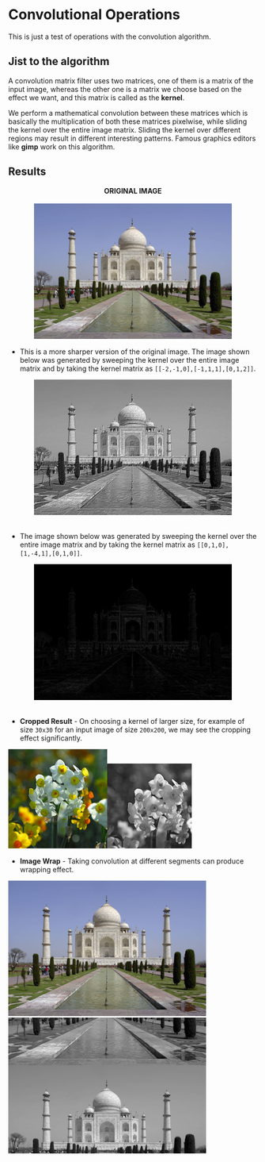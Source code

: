 # Convolutional Operations
This is just a test of operations with the convolution algorithm.

## Jist to the algorithm
A convolution matrix filter uses two matrices, one of them is a matrix of the input image, whereas the other one is a matrix we choose based on the effect we want, and this matrix is called as the **kernel**.<br>

We perform a mathematical convolution between these matrices which is basically the multiplication of both these matrices pixelwise, while sliding the kernel over the entire image matrix. Sliding the kernel over different regions may result in different interesting patterns. Famous graphics editors like **gimp** work on this algorithm.<br>

## Results
<center><b>ORIGINAL IMAGE</b></center><br>
<center><img src="source.jpg" width="400px"></center>

- This is a more sharper version of the original image. The image shown below was generated by sweeping the kernel over the entire image matrix and by taking the kernel matrix as `[[-2,-1,0],[-1,1,1],[0,1,2]]`.<br>

<center><img src="target_1.jpeg" width="400px"></center><br>

- The image shown below was generated by sweeping the kernel over the entire image matrix and by taking the kernel matrix as `[[0,1,0],[1,-4,1],[0,1,0]]`.<br>

<center><img src="target_2.jpeg" width="400px"></center><br>

- **Cropped Result** - On choosing a kernel of larger size, for example of size `30x30` for an input image of size `200x200`, we may see the cropping effect significantly.<br>

<img src="source_2.jpg"><img src="target_3.jpeg"><br>

- **Image Wrap** - Taking convolution at different segments can produce wrapping effect.<br>

<img src="source.jpg" width="400px"><img src="target_4.jpeg" width="400px">